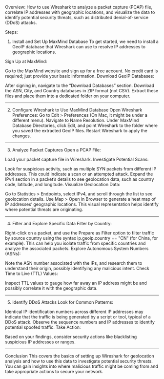 Overview:
How to use Wireshark to analyze a packet capture (PCAP) file, correlate IP addresses with geographic locations, and visualize the data to identify potential security threats, such as distributed denial-of-service (DDoS) attacks.

Steps:
1. Install and Set Up MaxMind Database
To get started, we need to install a GeoIP database that Wireshark can use to resolve IP addresses to geographic locations.

Sign Up at MaxMind:

Go to the MaxMind website and sign up for a free account.
No credit card is required; just provide your basic information.
Download GeoIP Databases:

After signing in, navigate to the “Download Databases” section.
Download the ASN, City, and Country databases in ZIP format (not CSV).
Extract these files and place them into a dedicated folder on your computer.

---------------------------------------------------------------------------------

2. Configure Wireshark to Use MaxMind Database
Open Wireshark Preferences:
Go to Edit > Preferences (On Mac, it might be under a different menu).
Navigate to Name Resolution.
Under MaxMind Database Directories, click Edit, and point Wireshark to the folder where you saved the extracted GeoIP files.
Restart Wireshark to apply the changes.

---------------------------------------------------------------------------------

3. Analyze Packet Captures
Open a PCAP File:

Load your packet capture file in Wireshark.
Investigate Potential Scans:

Look for suspicious activity, such as multiple SYN packets from different IP addresses. This could indicate a scan or an attempted attack.
Expand the IPv4 section in a packet’s details to see geolocation data, such as country code, latitude, and longitude.
Visualize Geolocation Data:

Go to Statistics > Endpoints, select IPv4, and scroll through the list to see geolocation details.
Use Map > Open in Browser to generate a heat map of IP addresses’ geographic locations. This visual representation helps identify where potential threats are originating.

---------------------------------------------------------------------------------

4. Filter and Explore Specific Data
Filter by Country:

Right-click on a packet, and use the Prepare as Filter option to filter traffic by source country using the syntax ip.geoip.country == "CN" (for China, for example).
This can help you isolate traffic from specific countries and analyze the associated packets.
Explore Autonomous System Numbers (ASNs):

Note the ASN number associated with the IPs, and research them to understand their origin, possibly identifying any malicious intent.
Check Time to Live (TTL) Values:

Inspect TTL values to gauge how far away an IP address might be and possibly correlate it with the geographic data.

---------------------------------------------------------------------------------

5. Identify DDoS Attacks
Look for Common Patterns:

Identical IP identification numbers across different IP addresses may indicate that the traffic is being generated by a script or tool, typical of a DDoS attack.
Observe the sequence numbers and IP addresses to identify potential spoofed traffic.
Take Action:

Based on your findings, consider security actions like blacklisting suspicious IP addresses or ranges.

---------------------------------------------------------------------------------

Conclusion
This covers the basics of setting up Wireshark for geolocation analysis and how to use this data to investigate potential security threats. 
You can gain insights into where malicious traffic might be coming from and take appropriate actions to secure your network.

